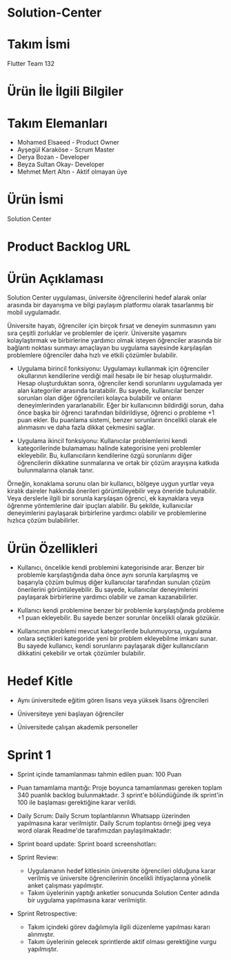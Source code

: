 # Solution-Center

# Takım İsmi
Flutter Team 132

# Ürün İle İlgili Bilgiler

# Takım Elemanları
- Mohamed Elsaeed - Product Owner
- Ayşegül Karaköse - Scrum Master
- Derya Bozan - Developer
- Beyza Sultan Okay- Developer 
- Mehmet Mert Altın - Aktif olmayan üye

# Ürün İsmi
Solution Center

# Product Backlog URL

# Ürün Açıklaması
Solution Center uygulaması, üniversite öğrencilerini hedef alarak onlar arasında bir dayanışma ve bilgi paylaşım platformu olarak tasarlanmış bir mobil uygulamadır. 

Üniversite hayatı, öğrenciler için birçok fırsat ve deneyim sunmasının yanı sıra çeşitli zorluklar ve problemler de içerir. Üniversite yaşamını kolaylaştırmak ve birbirlerine yardımcı olmak isteyen öğrenciler arasında bir bağlantı noktası sunmayı amaçlayan bu uygulama sayesinde karşılaşılan problemlere öğrenciler daha hızlı ve etkili çözümler bulabilir. 

- Uygulama birincil fonksiyonu: Uygulamayı kullanmak için öğrenciler okullarının kendilerine verdiği mail hesabı ile bir hesap oluşturmalıdır. Hesap oluşturduktan sonra, öğrenciler kendi sorunlarını uygulamada yer alan kategoriler arasında taratabilir. Bu sayede, kullanıcılar benzer sorunları olan diğer öğrencileri kolayca bulabilir ve onların deneyimlerinden yararlanabilir. Eğer bir kullanıcının bildirdiği sorun, daha önce başka bir öğrenci tarafından bildirildiyse, öğrenci o probleme +1 puan ekler. Bu puanlama sistemi, benzer sorunların öncelikli olarak ele alınmasını ve daha fazla dikkat çekmesini sağlar.

- Uygulama ikincil fonksiyonu: Kullanıcılar problemlerini kendi kategorilerinde bulamaması halinde kategorisine yeni problemler ekleyebilir. Bu, kullanıcıların kendilerine özgü sorunlarını diğer öğrencilerin dikkatine sunmalarına ve ortak bir çözüm arayışına katkıda bulunmalarına olanak tanır.

Örneğin, konaklama sorunu olan bir kullanıcı, bölgeye uygun yurtlar veya kiralık daireler hakkında önerileri görüntüleyebilir veya öneride bulunabilir. Veya derslerle ilgili bir sorunla karşılaşan öğrenci, ek kaynaklara veya öğrenme yöntemlerine dair ipuçları alabilir. Bu şekilde, kullanıcılar deneyimlerini paylaşarak birbirlerine yardımcı olabilir ve problemlerine hızlıca çözüm bulabilirler.

# Ürün Özellikleri
- Kullanıcı, öncelikle kendi problemini kategorisinde arar. Benzer bir problemle karşılaştığında daha önce aynı sorunla karşılaşmış ve başarıyla çözüm bulmuş diğer kullanıcılar tarafından sunulan çözüm önerilerini görüntüleyebilir. Bu sayede, kullanıcılar deneyimlerini paylaşarak birbirlerine yardımcı olabilir ve zaman kazanabilirler.

- Kullanıcı kendi problemine benzer bir problemle karşılaştığında probleme +1 puan ekleyebilir. Bu sayede benzer sorunlar öncelikli olarak gözükür.

- Kullanıcının problemi mevcut kategorilerde bulunmuyorsa, uygulama onlara seçtikleri kategoride yeni bir problem ekleyebilme imkanı sunar. Bu sayede kullanıcı, kendi sorunlarını paylaşarak diğer kullanıcıların dikkatini çekebilir ve ortak çözümler bulabilir.

# Hedef Kitle
- Aynı üniversitede eğitim gören lisans veya yüksek lisans öğrencileri

- Üniversiteye yeni başlayan öğrenciler

- Üniversitede çalışan akademik personeller

# Sprint 1
- Sprint içinde tamamlanması tahmin edilen puan: 100 Puan
- Puan tamamlama mantığı: Proje boyunca tamamlanması gereken toplam 340 puanlık backlog bulunmaktadır. 3 sprint'e bölündüğünde ilk sprint'in 100 ile başlaması gerektiğine karar verildi.
- Daily Scrum: Daily Scrum toplantılarının Whatsapp üzerinden yapılmasına karar verilmiştir. Daily Scrum toplantısı örneği jpeg veya word olarak Readme'de tarafımızdan paylaşılmaktadır:
- Sprint board update: Sprint board screenshotları:

- Sprint Review: 
   * Uygulamanın hedef kitlesinin üniversite öğrencileri olduğuna karar verilmiş ve üniversite öğrencilerinin öncelikli ihtiyaçlarına yönelik anket çalışması yapılmıştır. 
   * Takım üyelerinin yaptığı anketler sonucunda Solution Center adında bir uygulama yapılmasına karar verilmiştir. 
- Sprint Retrospective:
   * Takım içindeki görev dağılımıyla ilgili düzenleme yapılması kararı alınmıştır.
   * Takım üyelerinin gelecek sprintlerde aktif olması gerektiğine vurgu yapılmıştır.
